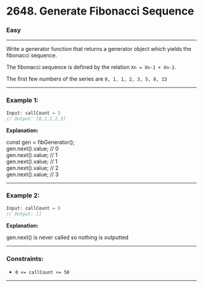 # 2648. Generate Fibonacci Sequence

### Easy

---

Write a generator function that returns a generator object which yields the fibonacci sequence.

The fibonacci sequence is defined by the relation `Xn = Xn-1 + Xn-2`.

The first few numbers of the series are `0, 1, 1, 2, 3, 5, 8, 13`

---

### Example 1:

```javascript
Input: callCount = 5
// Output: [0,1,1,2,3]
```

**Explanation:**

const gen = fibGenerator();  
gen.next().value; // 0  
gen.next().value; // 1  
gen.next().value; // 1  
gen.next().value; // 2  
gen.next().value; // 3  

---

### Example 2:  

```javascript
Input: callCount = 0
// Output: []
```

**Explanation:**

gen.next() is never called so nothing is outputted

---

### Constraints:
- `0 <= callCount <= 50`
---